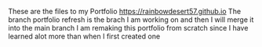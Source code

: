 These are the files to my Portfolio https://rainbowdesert57.github.io
The branch portfolio refresh is the brach I am working on and then I will merge it into the main branch
I am remaking this portfolio from scratch since I have learned alot more than when I first created one
